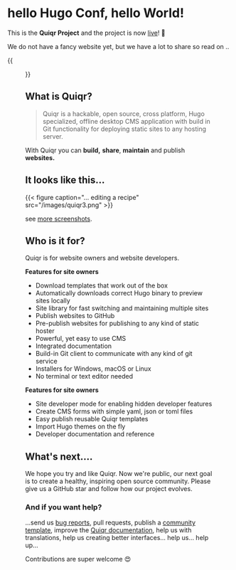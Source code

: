 # hello Hugo Conf, hello World! 

This is the **Quiqr Project** and the project is now [live](/page/hugoconf)! 🎉

We do not have a fancy website yet, but we have a lot to share so read on ..

{{<figure src="/images/sneller.png" width="75" >}}

## What is Quiqr?

> Quiqr is a hackable, open source, cross platform, Hugo specialized, offline desktop CMS application with build in Git functionality for deploying static sites to any hosting server.

With Quiqr you can **build,** **share**, **maintain** and publish **websites.**


## It looks like this...

{{< figure caption="... editing a recipe" src="/images/quiqr3.png" >}}

see [more screenshots](/page/screenshots).

## Who is it for?

Quiqr is for website owners and website developers. 

**Features for site owners**

- Download templates that work out of the box
- Automatically downloads correct Hugo binary to preview sites locally
- Site library for fast switching and maintaining multiple sites
- Publish websites to GitHub
- Pre-publish websites for publishing to any kind of static hoster
- Powerful, yet easy to use CMS
- Integrated documentation
- Build-in Git client to communicate with any kind of git service
- Installers for Windows, macOS or Linux
- No terminal or text editor needed

**Features for site owners**

- Site developer mode for enabling hidden developer features
- Create CMS forms with simple yaml, json or toml files
- Easy publish reusable Quiqr templates
- Import Hugo themes on the fly
- Developer documentation and reference

## What's next....

We hope you try and like Quiqr. Now we're public, our next goal is to create a healthy, inspiring open source community. Please give us a GitHub star and follow how our project evolves. 

### And if you want help?

...send us [bug reports](https://github.com/quiqr/quiqr-desktop/issues), pull requests, publish a [community template](https://github.com/quiqr/quiqr-community-templates), improve the [Quiqr documentation](https://book.quiqr.org/), help us with translations, help us creating better interfaces... help us... help up...

Contributions are super welcome 😍





